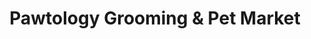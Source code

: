 ---
title: "Pawtology Grooming & Pet Market"
url: /tampa/pawtology-grooming-und-pet-market/
shop: Tiersalon
---